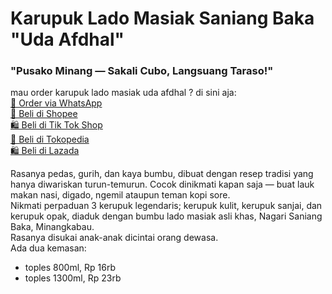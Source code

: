 <h1>Karupuk Lado Masiak Saniang Baka "Uda Afdhal"</h1>
<h3>"Pusako Minang — Sakali Cubo, Langsuang Taraso!"</h3>
<p>mau order karupuk lado masiak uda afdhal ?  di sini aja:
<br><a href="https://wa.me/6281806384496?text=Halo%2C%20Halo%20kaka...%20saya%20mau%20order%20karupuk%20lado%20masiak%20Uda%20afdhal%20" class="link-button">📱 Order via WhatsApp</a>
  <br><a href="https://id.shp.ee/dMFx4cE" class="link-button">🛒 Beli di Shopee</a>
  <br><a href="https://shop-id.tokopedia.com/view/product/1731544081853941338%3Fregion%3DID%26locale%3Did-ID%26source%3Dtiktokseller%26no-cache%3D1%26e%3D1" class="link-button">🛍️ Beli di Tik Tok Shop</a>
  <br><a href="https://www.tokopedia.com/ifia-busana/karupuk-lado-masiak-uda-afdhal-sajian-minang-khas-saniang-baka-lamak-bana-1731544081853941338" class="link-button">🛒 Beli di Tokopedia</a>
  <br><a href="https://s.lazada.co.id/s.ZbqHJ6" class="link-button">🛍 Beli di Lazada</a>
</p>
<p>Rasanya pedas, gurih, dan kaya bumbu, dibuat dengan resep tradisi yang hanya diwariskan turun-temurun. Cocok dinikmati kapan saja — buat lauk makan nasi, digado, ngemil ataupun teman kopi sore.
<br>Nikmati perpaduan 3 kerupuk legendaris; kerupuk kulit, kerupuk sanjai, dan kerupuk opak, diaduk dengan bumbu lado masiak asli khas, Nagari Saniang Baka, Minangkabau.
<br>Rasanya disukai anak-anak dicintai orang dewasa.
<br>Ada dua kemasan:
<ul>
  <li>toples 800ml, Rp 16rb</li>
  <li>toples 1300ml, Rp 23rb</li>
</ul>
 </p>


 

